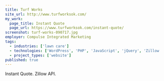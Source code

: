 ```yaml
---
title: Turf Works
site_url: http://www.turfworksok.com/
my_work:
  page_title: Instant Quote
  page_url: https://www.turfworksok.com/instant-quote/  
screenshot: turf-works-090717.jpg
employer: Compulse Integrated Marketing
tags:
  - industries: ['lawn care']
  - technologies: ['WordPress', 'PHP', 'JavaScript', 'jQuery', 'Zillow API']
  - project_types: ['website']
published: true
---
```


Instant Quote. Zillow API.
